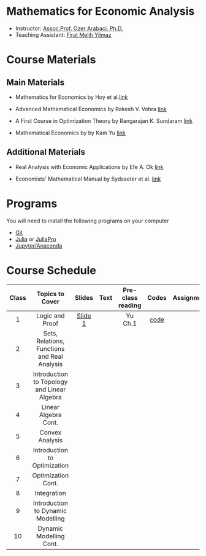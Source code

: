 # Mathematics for Economic Analysis

- Instructor: [Assoc.Prof. Ozer Arabaci, Ph.D.](http://www.uludag.edu.tr/iibf/default/konu/4565)
- Teaching Assistant: [Firat Melih Yilmaz](https://github.com/fmyilmaz)


# Course Materials

## Main Materials

- Mathematics for Economics by Hoy et al.[link](https://www.amazon.com/Mathematics-Economics-MIT-Press-Michael/dp/0262015072/ref=pd_sbs_14_1/142-0115944-9071834?_encoding=UTF8&pd_rd_i=0262015072&pd_rd_r=2c8ab2fb-429d-4afa-9214-faf46eaf9fbc&pd_rd_w=4jycY&pd_rd_wg=v0ufu&pf_rd_p=b65ee94e-1282-43fc-a8b1-8bf931f6dfab&pf_rd_r=ZBBD4E9E86CFXGHCK8CN&psc=1&refRID=ZBBD4E9E86CFXGHCK8CN)

- Advanced Mathematical Economics by Rakesh V. Vohra [link](https://www.amazon.com/Advanced-Mathematical-Economics-Routledge-Finance-ebook/dp/B000PWQNKO/ref=sr_1_3?dchild=1&keywords=advanced+mathematical+economics&qid=1602808276&s=books&sr=1-3)

- A First Course in Optimization Theory by Rangarajan K. Sundaram [link](https://www.amazon.com/First-Course-Optimization-Theory-ebook/dp/B00AKE1UBE/ref=pd_sim_351_1/142-0115944-9071834?_encoding=UTF8&pd_rd_i=B00AKE1UBE&pd_rd_r=712b25f2-10d3-4e40-9614-6a11f4ecd589&pd_rd_w=U9qU5&pd_rd_wg=A0D8t&pf_rd_p=37f7dfa1-8c4e-4106-9502-a190ed3a2f4f&pf_rd_r=CX0VMKPZRBMRSDNSPSHP&psc=1&refRID=CX0VMKPZRBMRSDNSPSHP)

- Mathematical Economics by by Kam Yu [link](https://www.amazon.com/Mathematical-Economics-Neoclassical-Springer-Business-ebook/dp/B07ZX3444Y/ref=sr_1_2?dchild=1&qid=1603175047&refinements=p_27%3AKam+Yu&s=digital-text&sr=1-2&text=Kam+Yu)

## Additional Materials 

- Real Analysis with Economic Applications by Efe A. Ok [link](https://www.amazon.com/Real-Analysis-Economic-Applications-Efe-ebook/dp/B005N8T6RM/ref=pd_sim_351_5/142-0115944-9071834?_encoding=UTF8&pd_rd_i=B005N8T6RM&pd_rd_r=c1abc31f-14f6-4da4-889e-fa581585a093&pd_rd_w=r0bcG&pd_rd_wg=PoWPC&pf_rd_p=37f7dfa1-8c4e-4106-9502-a190ed3a2f4f&pf_rd_r=G96QEVTZZG6Q00HJH2DG&psc=1&refRID=G96QEVTZZG6Q00HJH2DG)

- Economists' Mathematical Manual by Sydsaeter et al. [link](https://www.amazon.com/Economists-Mathematical-Manual-Knut-Sydsaeter/dp/3540260889)


# Programs 

You will need to install the following programs on your computer


- [Git](https://git-scm.com/)
- [Julia](https://julialang.org/) or [JuliaPro](https://juliacomputing.com/products/juliapro.html)
- [Jupyter/Anaconda](https://www.anaconda.com/)

# Course Schedule


| Class 	|                Topics to Cover               	|                                                        Slides                                                       	| Text 	| Pre-class reading 	|                                                Codes                                               	| Assignments 	|
|:-----:	|:--------------------------------------------:	|:-------------------------------------------------------------------------------------------------------------------:	|:----:	|:-----------------:	|:--------------------------------------------------------------------------------------------------:	|:-----------:	|
|   1   	| Logic and Proof                              	| [Slide 1](https://raw.githack.com/fmyilmaz/EconMathFall2020/main/LectureNotes/LogicAndProofs/LogicAndProofs.html#1) 	|      	| Yu Ch.1           	| [code](https://github.com/fmyilmaz/EconMathFall2020/blob/main/Notebooks/%C4%B0ntro_to_Julia.ipynb) 	|             	|
|   2   	| Sets, Relations, Functions and Real Analysis 	|                                                                                                                     	|      	|                   	|                                                                                                    	|             	|
|   3   	| Introduction to Topology and Linear Algebra  	|                                                                                                                     	|      	|                   	|                                                                                                    	|             	|
|   4   	| Linear Algebra Cont.                         	|                                                                                                                     	|      	|                   	|                                                                                                    	|             	|
|   5   	| Convex Analysis                              	|                                                                                                                     	|      	|                   	|                                                                                                    	|             	|
|   6   	| Introduction to Optimization                 	|                                                                                                                     	|      	|                   	|                                                                                                    	|             	|
|   7   	| Optimization Cont.                           	|                                                                                                                     	|      	|                   	|                                                                                                    	|             	|
|   8   	| Integration                                  	|                                                                                                                     	|      	|                   	|                                                                                                    	|             	|
|   9   	| Introduction to Dynamic Modelling            	|                                                                                                                     	|      	|                   	|                                                                                                    	|             	|
|   10  	| Dynamic Modelling Cont.                      	|                                                                                                                     	|      	|                   	|                                                                                                    	|             	|